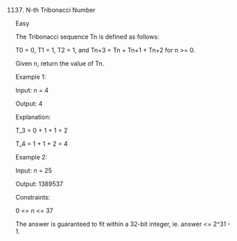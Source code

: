 1137. N-th Tribonacci Number

Easy

The Tribonacci sequence Tn is defined as follows: 

T0 = 0, T1 = 1, T2 = 1, and Tn+3 = Tn + Tn+1 + Tn+2 for n >= 0.

Given n, return the value of Tn.

 

Example 1:

Input: n = 4

Output: 4

Explanation:

T_3 = 0 + 1 + 1 = 2

T_4 = 1 + 1 + 2 = 4

Example 2:

Input: n = 25

Output: 1389537
 

Constraints:

0 <= n <= 37

The answer is guaranteed to fit within a 32-bit integer, ie. answer <= 2^31 - 1.

